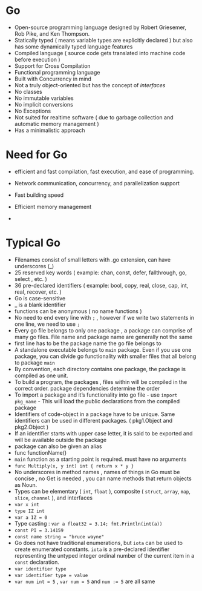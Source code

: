 # Go

- Open-source programming language designed by Robert Griesemer, Rob Pike, and Ken Thompson.
- Statically typed ( means variable types are explicitly declared ) but also has some dynamically typed language features
- Compiled language ( source code gets translated into machine code before execution )
- Support for Cross Compilation
- Functional programming language
- Built with Concurrency in mind
- Not a truly object-oriented but has the concept of *interfaces*
- No classes
- No immutable variables
- No implicit conversions
- No Exceptions
- Not suited for realtime software ( due to garbage collection and automatic memory management )
- Has a minimalistic approach

# Need for Go

- efficient and fast compilation, fast execution, and ease of programming.
- Network communication, concurrency, and parallelization support
- Fast building speed
- Efficient memory management

- 

# Typical Go

- Filenames consist of small letters with .go extension, can have underscores (_)
- 25 reserved key words ( example: chan, const, defer, fallthrough, go, select , etc. )
- 36 pre-declared identifiers ( example: bool, copy, real, close, cap, int, real, recover, etc. )
- Go is case-sensitive
- _ is a blank identifier
- functions can be anonymous ( no name functions )
- No need to end every line with `;` , however if we write two statements in one line, we need to use `;`
- Every go file belongs to only one package , a package can comprise of many go files. File name and package name are generally not the same
- first line has to be the package name the go file belongs to
- A standalone executable belongs to `main` package. Even if you use one package, you can divide go functionality with smaller files that all belong to package `main`
- By convention, each directory contains one package, the package is compiled as one unit.
- To build a program, the packages , files within will be compiled in the correct order. package dependencies determine the order
- To import a package and it’s functionality into go file - use `import pkg_name` - This will load the public declarations from the compiled package
- Identifiers of code-object in a package have to be unique. Same identifiers can be used in different packages. ( pkg1.Object and pkg2.Object )
- If an identifier starts with upper case letter, it is said to be exported and will be available outside the package
- package can also be given an alias
- func functionName()
- `main` function as a starting point is required. must have no arguments
- `func Multiply(x, y int) int { return x * y }`
- No underscores in method names , names of things in Go must be concise , no Get is needed , you can name methods that return objects as Noun.
- Types can be elementary ( `int`, `float` ), composite ( `struct`, `array`, `map`, `slice`, `channel` ), and interfaces
- `var x int`
- `type IZ int`
- `var a IZ = 0`
- Type casting : `var a float32 = 3.14; fmt.Println(int(a))`
- `const PI = 3.14159`
- `const name string = "bruce wayne"`
- Go does not have traditional enumerations, but `iota` can be used to create enumerated constants. `iota` is a pre-declared identifier representing the untyped integer ordinal number of the current item in a `const` declaration.
- `var identifier type`
- `var identifier type = value`
- `var num int = 5` , `var num = 5` and `num := 5` are all same
